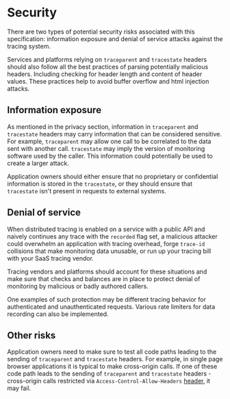 # Security

There are two types of potential security risks associated with this specification: information exposure
and denial of service attacks against the tracing system.

Services and platforms relying on `traceparent` and `tracestate` headers should also follow all the
best practices of parsing potentially malicious headers. Including checking for header length and content of header
values. These practices help to avoid buffer overflow and html injection attacks.

## Information exposure

As mentioned in the privacy section, information in `traceparent` and `tracestate` headers may carry information that can be
considered sensitive. For example, `traceparent` may allow one call to be correlated to the data sent with another call.
`tracestate` may imply the version of monitoring software used by the caller. This information could potentially be used to 
create a larger attack.

Application owners should either ensure that no proprietary or confidential information is stored in the `tracestate`, or
they should ensure that `tracestate` isn't present in requests to external systems.

## Denial of service

When distributed tracing is enabled on a service with a public API and naively
continues any trace with the `recorded` flag set, a malicious attacker could
overwhelm an application with tracing overhead, forge `trace-id` collisions
that make monitoring data unusable, or run up your tracing bill with your SaaS
tracing vendor.

Tracing vendors and platforms should account for these situations and make sure
that checks and balances are in place to protect denial of monitoring by
malicious or badly authored callers.

One examples of such protection may be different tracing behavior for
authenticated and unauthenticated requests. Various rate limiters for data
recording can also be implemented.

## Other risks

Application owners need to make sure to test all code paths leading to the sending of `traceparent` and `tracestate` headers. For
example, in single page browser applications it is typical to make cross-origin calls. If one of these code path leads
to the sending of `traceparent` and `tracestate` headers - cross-origin calls restricted via `Access-Control-Allow-Headers` [header](https://www.w3.org/TR/cors/#access-control-allow-headers-response-header), it may fail.
